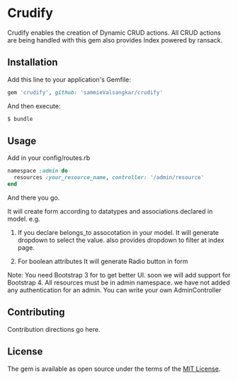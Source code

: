 # Crudify
Crudify enables the creation of Dynamic CRUD actions. All CRUD actions are being handled with this gem also provides Index powered by ransack.

## Installation
Add this line to your application's Gemfile:

```ruby
gem 'crudify', github: 'sammieValsangkar/crudify'
```

And then execute:
```bash
$ bundle
```


## Usage

Add in your config/routes.rb

```ruby
namespace :admin do
  resources :your_resource_name, controller: '/admin/resource'
end
```
And there you go.

It will create form according to datatypes and associations declared in model.
e.g.
1. If you declare belongs_to assocotation in your model.
It will generate dropdown to select the value. also provides dropdown to filter at index page.

2. For boolean attributes It will generate Radio button in form

Note:
  You need Bootstrap 3 for to get better UI. soon we will add support for Bootstrap 4.
  All resources must be in admin namespace. we have not added any authentication for an admin. You can write your own             AdminController
  

## Contributing
Contribution directions go here.

## License
The gem is available as open source under the terms of the [MIT License](https://opensource.org/licenses/MIT).
